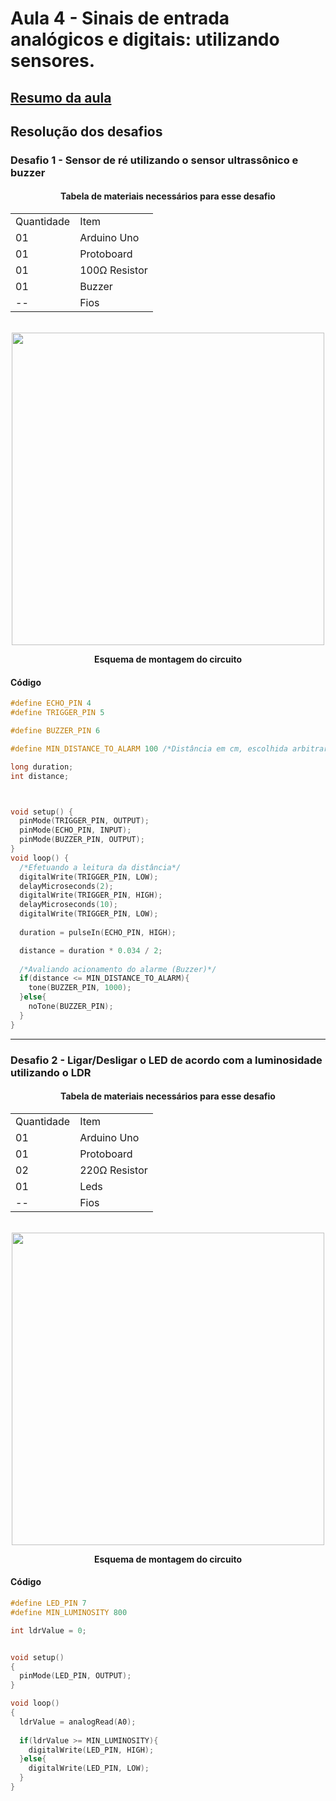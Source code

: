 <h1>Aula 4 - Sinais de entrada analógicos e digitais: utilizando sensores.</h1>

<a href="https://github.com/RAS-UFPB/Resumo-das-aulas-do-Grupo-de-Robotica/blob/main/Resumo%20aula%204"><h2>Resumo da aula</h2></a>

<h2>Resolução dos desafios</h2>

<h3>Desafio 1 - Sensor de ré utilizando o sensor ultrassônico e buzzer</h3>

<div align='center'>
    <h4>Tabela de materiais necessários para esse desafio</h4>
    <table>
        <tr><td>Quantidade</td> <td>Item</td></tr>
        <tr><td>01</td> <td>Arduino Uno</td></tr>
        <tr><td>01</td> <td>Protoboard</td></tr>
        <tr><td>01</td> <td>100Ω Resistor</td></tr>
        <tr><td>01</td> <td>Buzzer</td></tr>
        <tr><td>--</td> <td>Fios</td></tr>
    </table>
</div>

<br>
<div align="center"><img src="./images/A05D01.png" alt="" width="500px">
    <p><b>Esquema de montagem do circuito</b></p>
</div>

<h4>Código</h4>

```c++
#define ECHO_PIN 4 
#define TRIGGER_PIN 5 

#define BUZZER_PIN 6

#define MIN_DISTANCE_TO_ALARM 100 /*Distância em cm, escolhida arbitrariamente*/

long duration;
int distance; 



void setup() {
  pinMode(TRIGGER_PIN, OUTPUT); 
  pinMode(ECHO_PIN, INPUT); 
  pinMode(BUZZER_PIN, OUTPUT);
}
void loop() {
  /*Efetuando a leitura da distância*/
  digitalWrite(TRIGGER_PIN, LOW);
  delayMicroseconds(2);
  digitalWrite(TRIGGER_PIN, HIGH);
  delayMicroseconds(10);
  digitalWrite(TRIGGER_PIN, LOW);
 
  duration = pulseIn(ECHO_PIN, HIGH);

  distance = duration * 0.034 / 2; 
  
  /*Avaliando acionamento do alarme (Buzzer)*/
  if(distance <= MIN_DISTANCE_TO_ALARM){
  	tone(BUZZER_PIN, 1000);
  }else{
    noTone(BUZZER_PIN);
  }
}

```

<hr>

<h3>Desafio 2 - Ligar/Desligar o LED de acordo com a luminosidade utilizando o LDR</h3>

<div align='center'>
    <h4>Tabela de materiais necessários para esse desafio</h4>
    <table>
        <tr><td>Quantidade</td> <td>Item</td></tr>
        <tr><td>01</td> <td>Arduino Uno</td></tr>
        <tr><td>01</td> <td>Protoboard</td></tr>
        <tr><td>02</td> <td>220Ω Resistor</td></tr>
        <tr><td>01</td> <td>Leds</td></tr>
        <tr><td>--</td> <td>Fios</td></tr>
    </table>
</div>

<br>
<div align="center"><img src="./images/A05D02.png" alt="" width="500px">
    <p><b>Esquema de montagem do circuito</b></p>
</div>

<h4>Código</h4>

```c++
#define LED_PIN 7
#define MIN_LUMINOSITY 800

int ldrValue = 0;


void setup()
{
  pinMode(LED_PIN, OUTPUT);
}

void loop()
{
  ldrValue = analogRead(A0);
  
  if(ldrValue >= MIN_LUMINOSITY){
  	digitalWrite(LED_PIN, HIGH);
  }else{
    digitalWrite(LED_PIN, LOW);
  } 
}
```

